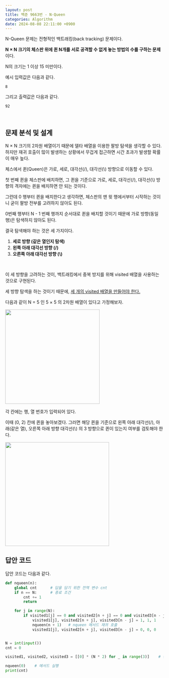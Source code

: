 ```yaml
---
layout: post
title: 백준 9663번 - N-Queen
categories: Algorithm
date: 2024-08-08 22:11:00 +0900
---
```

N-Queen 문제는 전형적인 백트래킹(back tracking) 문제이다.

<b>N × N 크기의 체스판 위에 퀸 N개를 서로 공격할 수 없게 놓는 방법의 수를 구하는 문제</b>이다.

N의 크기는 1 이상 15 미만이다.

예시 입력값은 다음과 같다.

```
8
```

그리고 출력값은 다음과 같다.

```
92
```

<br>

## 문제 분석 및 설계

N × N 크기의 2차원 배열이기 때문에 델타 배열을 이용한 팔방 탐색을 생각할 수 있다. 하지만 재귀 호출이 많이 발생하는 상황에서 무겁게 접근하면 시간 초과가 발생할 확률이 매우 높다.

체스에서 퀸(Queen)은 가로, 세로, 대각선(/), 대각선(\\) 방향으로 이동할 수 있다.

첫 번째 퀸을 체스판에 배치하면, 그 퀸을 기준으로 가로, 세로, 대각선(/), 대각선(\\) 방향의 격자에는 퀸을 배치하면 안 되는 것이다.

그런데 0 행부터 퀸을 배치한다고 생각하면, 체스판의 맨 윗 행에서부터 시작하는 것이니 굳이 팔방 전부를 고려하지 않아도 된다.

0번째 행부터 N - 1 번째 행까지 순서대로 퀸을 배치할 것이기 때문에 가로 방향(동일 행)은 탐색하지 않아도 된다.

결국 탐색해야 하는 것은 세 가지이다.

1. <b>세로 방향 (같은 열인지 탐색)</b>
2. <b>왼쪽 아래 대각선 방향 (/)</b>
3. <b>오른쪽 아래 대각선 방향 (\\)</b>

<br>

이 세 방향을 고려하는 것이, 백트래킹에서 중복 방지를 위해 visited 배열을 사용하는 것으로 구현된다.

세 방향 탐색을 하는 것이기 때문에, <u>세 개의 visited 배열을 만들어야 한다.</u>

다음과 같이 N = 5 인 5 × 5 의 2차원 배열이 있다고 가정해보자.

<img src="https://github.com/user-attachments/assets/f8213a61-aeda-4199-897c-b5874ee884ac" width="300px">

각 칸에는 행, 열 번호가 입력되어 있다.

이때 (0, 2) 칸에 퀸을 놓아보겠다. 그러면 해당 퀸을 기준으로 왼쪽 아래 대각선(/), 아래(같은 열), 오른쪽 아래 방향 대각선(\\) 의 3 방향으로 퀸이 있는지 여부를 검토해야 한다.

<img src="https://github.com/user-attachments/assets/74a5d9e0-d605-4c9d-b98e-c159b1a15c83" width="330px">


<br>

## 답안 코드

답안 코드는 다음과 같다.

```python
def nqueen(n):
    global cnt      # 답을 담기 위한 전역 변수 cnt
    if n == N:      # 종료 조건
        cnt += 1
        return

    for j in range(N):
        if visited1[j] == 0 and visited2[n + j] == 0 and visited3[n - j] == 0:  # 8방 탐색을 하며 행~열 순회를 도는 방법보다 훨씬 효율적이다.
            visited1[j], visited2[n + j], visited3[n - j] = 1, 1, 1     # 중복 방지를 위함. 이 중복 방지를 통해 N-Queen 의 조건을 만족할 수 있다.
            nqueen(n + 1)   # nqueen 메서드 재귀 호출
            visited1[j], visited2[n + j], visited3[n - j] = 0, 0, 0


N = int(input())
cnt = 0

visited1, visited2, visited3 = [[0] * (N * 2) for _ in range(3)]    # 방문 체크 배열의 길이를 N * 2 로 한 이유는 대각선이 생성되는 개수에 따른 것이다.

nqueen(0)    # 메서드 실행
print(cnt)
```
